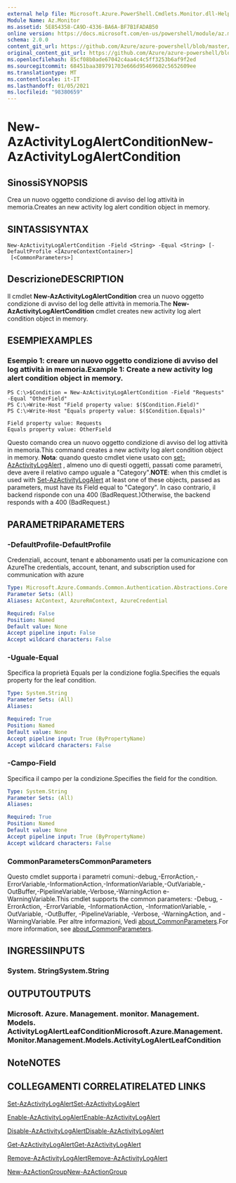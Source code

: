 ```yaml
---
external help file: Microsoft.Azure.PowerShell.Cmdlets.Monitor.dll-Help.xml
Module Name: Az.Monitor
ms.assetid: 5E854358-CA9D-4336-BA6A-BF7B1FADAB50
online version: https://docs.microsoft.com/en-us/powershell/module/az.monitor/new-azactivitylogalertcondition
schema: 2.0.0
content_git_url: https://github.com/Azure/azure-powershell/blob/master/src/Monitor/Monitor/help/New-AzActivityLogAlertCondition.md
original_content_git_url: https://github.com/Azure/azure-powershell/blob/master/src/Monitor/Monitor/help/New-AzActivityLogAlertCondition.md
ms.openlocfilehash: 85cf08b0ade67042c4aa4c4c5ff3253b6af9f2ed
ms.sourcegitcommit: 68451baa389791703e666d95469602c5652609ee
ms.translationtype: MT
ms.contentlocale: it-IT
ms.lasthandoff: 01/05/2021
ms.locfileid: "98380659"
---
```

# <span data-ttu-id="f072e-101">New-AzActivityLogAlertCondition</span><span class="sxs-lookup"><span data-stu-id="f072e-101">New-AzActivityLogAlertCondition</span></span>

## <span data-ttu-id="f072e-102">Sinossi</span><span class="sxs-lookup"><span data-stu-id="f072e-102">SYNOPSIS</span></span>
<span data-ttu-id="f072e-103">Crea un nuovo oggetto condizione di avviso del log attività in memoria.</span><span class="sxs-lookup"><span data-stu-id="f072e-103">Creates an new activity log alert condition object in memory.</span></span>

## <span data-ttu-id="f072e-104">SINTASSI</span><span class="sxs-lookup"><span data-stu-id="f072e-104">SYNTAX</span></span>

```
New-AzActivityLogAlertCondition -Field <String> -Equal <String> [-DefaultProfile <IAzureContextContainer>]
 [<CommonParameters>]
```

## <span data-ttu-id="f072e-105">Descrizione</span><span class="sxs-lookup"><span data-stu-id="f072e-105">DESCRIPTION</span></span>
<span data-ttu-id="f072e-106">Il cmdlet **New-AzActivityLogAlertCondition** crea un nuovo oggetto condizione di avviso del log delle attività in memoria.</span><span class="sxs-lookup"><span data-stu-id="f072e-106">The **New-AzActivityLogAlertCondition** cmdlet creates new activity log alert condition object in memory.</span></span>

## <span data-ttu-id="f072e-107">ESEMPI</span><span class="sxs-lookup"><span data-stu-id="f072e-107">EXAMPLES</span></span>

### <span data-ttu-id="f072e-108">Esempio 1: creare un nuovo oggetto condizione di avviso del log attività in memoria.</span><span class="sxs-lookup"><span data-stu-id="f072e-108">Example 1: Create a new activity log alert condition object in memory.</span></span>
```
PS C:\>$Condition = New-AzActivityLogAlertCondition -Field "Requests" -Equal "OtherField"
PS C:\>Write-Host "Field property value: $($Condition.Field)"
PS C:\>Write-Host "Equals property value: $($Condition.Equals)"

Field property value: Requests
Equals property value: OtherField
```

<span data-ttu-id="f072e-109">Questo comando crea un nuovo oggetto condizione di avviso del log attività in memoria.</span><span class="sxs-lookup"><span data-stu-id="f072e-109">This command creates a new activity log alert condition object in memory.</span></span>
<span data-ttu-id="f072e-110">**Nota**: quando questo cmdlet viene usato con [set-AzActivityLogAlert](https://docs.microsoft.com/en-us/powershell/module/az.monitor/set-azactivitylogalert) , almeno uno di questi oggetti, passati come parametri, deve avere il relativo campo uguale a "Category".</span><span class="sxs-lookup"><span data-stu-id="f072e-110">**NOTE**: when this cmdlet is used with [Set-AzActivityLogAlert](https://docs.microsoft.com/en-us/powershell/module/az.monitor/set-azactivitylogalert) at least one of these objects, passed as parameters, must have its Field equal to "Category".</span></span> <span data-ttu-id="f072e-111">In caso contrario, il backend risponde con una 400 (BadRequest.)</span><span class="sxs-lookup"><span data-stu-id="f072e-111">Otherwise, the backend responds with a 400 (BadRequest.)</span></span>

## <span data-ttu-id="f072e-112">PARAMETRI</span><span class="sxs-lookup"><span data-stu-id="f072e-112">PARAMETERS</span></span>

### <span data-ttu-id="f072e-113">-DefaultProfile</span><span class="sxs-lookup"><span data-stu-id="f072e-113">-DefaultProfile</span></span>
<span data-ttu-id="f072e-114">Credenziali, account, tenant e abbonamento usati per la comunicazione con Azure</span><span class="sxs-lookup"><span data-stu-id="f072e-114">The credentials, account, tenant, and subscription used for communication with azure</span></span>

```yaml
Type: Microsoft.Azure.Commands.Common.Authentication.Abstractions.Core.IAzureContextContainer
Parameter Sets: (All)
Aliases: AzContext, AzureRmContext, AzureCredential

Required: False
Position: Named
Default value: None
Accept pipeline input: False
Accept wildcard characters: False
```

### <span data-ttu-id="f072e-115">-Uguale</span><span class="sxs-lookup"><span data-stu-id="f072e-115">-Equal</span></span>
<span data-ttu-id="f072e-116">Specifica la proprietà Equals per la condizione foglia.</span><span class="sxs-lookup"><span data-stu-id="f072e-116">Specifies the equals property for the leaf condition.</span></span>

```yaml
Type: System.String
Parameter Sets: (All)
Aliases:

Required: True
Position: Named
Default value: None
Accept pipeline input: True (ByPropertyName)
Accept wildcard characters: False
```

### <span data-ttu-id="f072e-117">-Campo</span><span class="sxs-lookup"><span data-stu-id="f072e-117">-Field</span></span>
<span data-ttu-id="f072e-118">Specifica il campo per la condizione.</span><span class="sxs-lookup"><span data-stu-id="f072e-118">Specifies the field for the condition.</span></span>

```yaml
Type: System.String
Parameter Sets: (All)
Aliases:

Required: True
Position: Named
Default value: None
Accept pipeline input: True (ByPropertyName)
Accept wildcard characters: False
```

### <span data-ttu-id="f072e-119">CommonParameters</span><span class="sxs-lookup"><span data-stu-id="f072e-119">CommonParameters</span></span>
<span data-ttu-id="f072e-120">Questo cmdlet supporta i parametri comuni:-debug,-ErrorAction,-ErrorVariable,-InformationAction,-InformationVariable,-OutVariable,-OutBuffer,-PipelineVariable,-Verbose,-WarningAction e-WarningVariable.</span><span class="sxs-lookup"><span data-stu-id="f072e-120">This cmdlet supports the common parameters: -Debug, -ErrorAction, -ErrorVariable, -InformationAction, -InformationVariable, -OutVariable, -OutBuffer, -PipelineVariable, -Verbose, -WarningAction, and -WarningVariable.</span></span> <span data-ttu-id="f072e-121">Per altre informazioni, Vedi [about_CommonParameters](http://go.microsoft.com/fwlink/?LinkID=113216).</span><span class="sxs-lookup"><span data-stu-id="f072e-121">For more information, see [about_CommonParameters](http://go.microsoft.com/fwlink/?LinkID=113216).</span></span>

## <span data-ttu-id="f072e-122">INGRESSI</span><span class="sxs-lookup"><span data-stu-id="f072e-122">INPUTS</span></span>

### <span data-ttu-id="f072e-123">System. String</span><span class="sxs-lookup"><span data-stu-id="f072e-123">System.String</span></span>

## <span data-ttu-id="f072e-124">OUTPUT</span><span class="sxs-lookup"><span data-stu-id="f072e-124">OUTPUTS</span></span>

### <span data-ttu-id="f072e-125">Microsoft. Azure. Management. monitor. Management. Models. ActivityLogAlertLeafCondition</span><span class="sxs-lookup"><span data-stu-id="f072e-125">Microsoft.Azure.Management.Monitor.Management.Models.ActivityLogAlertLeafCondition</span></span>

## <span data-ttu-id="f072e-126">Note</span><span class="sxs-lookup"><span data-stu-id="f072e-126">NOTES</span></span>

## <span data-ttu-id="f072e-127">COLLEGAMENTI CORRELATI</span><span class="sxs-lookup"><span data-stu-id="f072e-127">RELATED LINKS</span></span>

[<span data-ttu-id="f072e-128">Set-AzActivityLogAlert</span><span class="sxs-lookup"><span data-stu-id="f072e-128">Set-AzActivityLogAlert</span></span>](./Set-AzActivityLogAlert.md)

[<span data-ttu-id="f072e-129">Enable-AzActivityLogAlert</span><span class="sxs-lookup"><span data-stu-id="f072e-129">Enable-AzActivityLogAlert</span></span>](./Enable-AzActivityLogAlert.md)

[<span data-ttu-id="f072e-130">Disable-AzActivityLogAlert</span><span class="sxs-lookup"><span data-stu-id="f072e-130">Disable-AzActivityLogAlert</span></span>](./Disable-AzActivityLogAlert.md)

[<span data-ttu-id="f072e-131">Get-AzActivityLogAlert</span><span class="sxs-lookup"><span data-stu-id="f072e-131">Get-AzActivityLogAlert</span></span>](./Get-AzActivityLogAlert.md)

[<span data-ttu-id="f072e-132">Remove-AzActivityLogAlert</span><span class="sxs-lookup"><span data-stu-id="f072e-132">Remove-AzActivityLogAlert</span></span>](./Remove-AzActivityLogAlert.md)

[<span data-ttu-id="f072e-133">New-AzActionGroup</span><span class="sxs-lookup"><span data-stu-id="f072e-133">New-AzActionGroup</span></span>](./Get-AzActionGroup.md)
